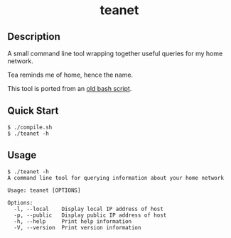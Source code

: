 <h1 align="center">teanet</h1>

## Description

A small command line tool wrapping together useful queries for my home network.

Tea reminds me of home, hence the name.

This tool is ported from an [old bash script](https://github.com/jakewilliami/scripts/blob/master/bash/local-net).

## Quick Start

```commandline
$ ./compile.sh
$ ./teanet -h
```

## Usage

```
$ ./teanet -h
A command line tool for querying information about your home network

Usage: teanet [OPTIONS]

Options:
  -l, --local    Display local IP address of host
  -p, --public   Display public IP address of host
  -h, --help     Print help information
  -V, --version  Print version information
```
